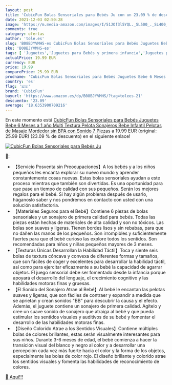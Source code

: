 ```yaml
---
layout: post
title: 'CubicFun Bolas Sensoriales para Bebés Ju con un 23.09 % de descuento'
date: 2021-12-03 02:50:28
image: 'https://m.media-amazon.com/images/I/51JOf3l5YQL._SL500_._SL400_.jpg'
comments: true
category: ofertas
author: 'tole.es'
slug: 'B08BJYVMHS-es CubicFun Bolas Sensoriales para Bebés Juguetes Bebe 6...'
sku: 'B08BJYVMHS-es'
tags: [ 'Juguetes','Juguetes para Bebés y primera infancia','Juguetes para bebés','Juguetes y juegos','Pelotas para bebés','bebe','bebés','cubicfun', ]
actualPrice: 19.99 EUR
currency: EUR
price: 19.99
comparePrice: 25.99 EUR
prodname: 'CubicFun Bolas Sensoriales para Bebés Juguetes Bebe 6 Meses a 1 año Multi Textura Pelota Sonajeros Bebe Infantil Pelotas de Masaje Mordedor sin BPA con Sonido  7 Piezas'
country: 'es'
flag: '🇪🇸'
brand: 'CubicFun'
buyurl: 'https://www.amazon.es/dp/B08BJYVMHS/?tag=tolees-21'
descuento: '23.09'
average: '18.6353900709216'
---
```


En este momento está [CubicFun Bolas Sensoriales para Bebés Juguetes Bebe 6 Meses a 1 año Multi Textura Pelota Sonajeros Bebe Infantil Pelotas de Masaje Mordedor sin BPA con Sonido  7 Piezas](https://www.amazon.es/dp/B08BJYVMHS/?tag=tolees-21) a 19.99 EUR (original: 25.99 EUR) (23.09 %  de descuento) en el siguiente enlace!

[![CubicFun Bolas Sensoriales para Bebés Ju](https://m.media-amazon.com/images/I/51JOf3l5YQL._SL500_._SL400_.jpg)](https://www.amazon.es/dp/B08BJYVMHS/?tag=tolees-21)

🔎:

- 【Servicio Posventa sin Preocupaciones】A los bebés y a los niños pequeños les encanta explorar su nuevo mundo y aprender constantemente cosas nuevas. Estas bolas sensoriales ayudan a este proceso mientras que también son divertidas. Es una oportunidad para que pase un tiempo de calidad con sus pequeños. Serán los mejores regalos para el bebé. Si hay algún problema después de usarlo, háganoslo saber y nos pondremos en contacto con usted con una solución satisfactoria.
- 【Materiales Seguros para el Bebé】Contiene 6 piezas de bolas sensoriales y un sonajero de primera calidad para bebés. Todas las piezas están hechas de materiales de alta calidad y son no tóxicos. Las bolas son suaves y ligeras. Tienen bordes lisos y sin rebabas, para que no dañen las manos de los pequeños. Son irrompibles y suficientemente fuertes para que el bebé curioso las explore todos los sentidos. Son recomendadas para niños y niñas pequeños mayores de 3 meses.
- 【Texturas Únicas Desarrollan la Habilidad Táctil】Toca y siente seis bolas de textura cóncava y convexa de diferentes formas y tamaños, que son fáciles de coger y excelentes para desarrollar la habilidad táctil, así como para ejercitar eficazmente a su bebé la capacidad de agarrar objetos. El juego sensorial debe ser fomentado desde la infancia porque apoyará el desarrollo del lenguaje, el crecimiento cognitivo y las habilidades motoras finas y gruesas.
- 【El Sonido del Sonajero Atrae al Bebé】Al bebé le encantan las pelotas suaves y ligeras, que son fáciles de contraer y expandir a medida que se aprietan y crean sonidos "BB" para descubrir la causa y el efecto. Además, el juguete contiene un sonajero de primera calidad. Agítelo y cree un suave sonido de sonajero que atraiga al bebé y que pueda estimular los sentidos visuales y auditivos de su bebé y fomentar el desarrollo de las habilidades motoras finas.
- 【Diseño Colorido Atrae a los Sentidos Visuales】Contiene múltiples bolas de colores brillantes, estas serán visualmente interesantes para sus niños. Durante 3-6 meses de edad, el bebé comienza a hacer la transición visual del blanco y negro al color y a desarrollar una percepción cada vez más fuerte hacia el color y la forma de los objetos, especialmente las bolas de color rojo. El diseño brillante y colorido atrae los sentidos visuales y fomenta las habilidades de reconocimiento de colores.

[🛒 Aquí!!!](https://www.amazon.es/dp/B08BJYVMHS/?tag=tolees-21)
